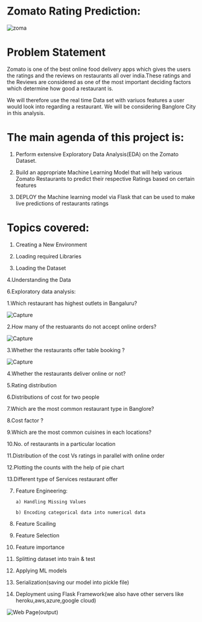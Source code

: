 # Zomato Rating Prediction:
![zoma](https://user-images.githubusercontent.com/66827498/116952742-0350a780-aca9-11eb-95cd-34ae03998ae0.jpg)

# Problem Statement

Zomato is one of the best online food delivery apps which gives the users the ratings and the reviews on restaurants all over india.These ratings and the Reviews are considered as one of the most important deciding factors which determine how good a restaurant is.

We will therefore use the real time Data set with variuos features a user would look into regarding a restaurant. We will be considering Banglore City in this analysis.


# The main agenda of this project is:

1. Perform extensive Exploratory Data Analysis(EDA) on the Zomato Dataset.

2. Build an appropriate Machine Learning Model that will help various Zomato Restaurants to predict their respective Ratings based on certain features

3. DEPLOY the Machine learning model via Flask that can be used to make live predictions of restaurants ratings


# Topics covered:


 1. Creating a New Environment

  
 2. Loading required Libraries


 3. Loading the Dataset 


 4.Understanding the Data


6.Exploratory data analysis:


   1.Which restaurant has highest outlets in Bangaluru?
   
   ![Capture](https://user-images.githubusercontent.com/66827498/116952938-9c7fbe00-aca9-11eb-8a25-f8bf756cfe24.PNG)


   2.How many of the restuarants do not accept online orders?
   
   ![Capture](https://user-images.githubusercontent.com/66827498/116953078-f54f5680-aca9-11eb-9aea-a20c01e39fe0.PNG)


   3.Whether the restaurants offer table booking ?
   
   ![Capture](https://user-images.githubusercontent.com/66827498/116953129-187a0600-acaa-11eb-8fce-03e6310f0a1a.PNG)


   4.Whether the restaurants deliver online or not?

   5.Rating distribution

   6.Distributions of cost for two people

   7.Which are the most common restaurant type in Banglore?
 
   8.Cost factor ?
 
   9.Which are the most common cuisines in each locations?
 
   10.No. of restaurants in a particular location
 
   11.Distribution of the cost Vs ratings in parallel with online order
 
   12.Plotting the counts with the help of pie chart
 
   13.Different type of Services restaurant offer

 
7. Feature Engineering:
 
       a) Handling Missing Values

       b) Encoding categorical data into numerical data


8. Feature Scailing


9. Feature Selection 


10. Feature importance 


11. Splitting dataset into train & test 


12. Applying ML models


13. Serialization(saving our model into pickle file)


14. Deployment using Flask Framework(we also have other servers like heroku,aws,azure,google cloud)

![Web Page(output)](https://user-images.githubusercontent.com/66827498/116952795-2bd8a180-aca9-11eb-8b7d-2ebfa7d3e619.PNG)

